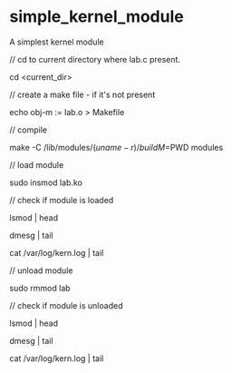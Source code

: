 # simple_kernel_module
A simplest kernel module

// cd to current directory where lab.c present.

cd <current_dir>

// create a make file - if it's not present

echo obj-m := lab.o > Makefile

// compile

make -C /lib/modules/$(uname -r)/build M=$PWD modules

// load module

sudo insmod lab.ko

// check if module is loaded

lsmod | head

dmesg | tail

cat /var/log/kern.log | tail

// unload module

sudo rmmod lab 

// check if module is unloaded

lsmod | head 

dmesg | tail

cat /var/log/kern.log | tail

